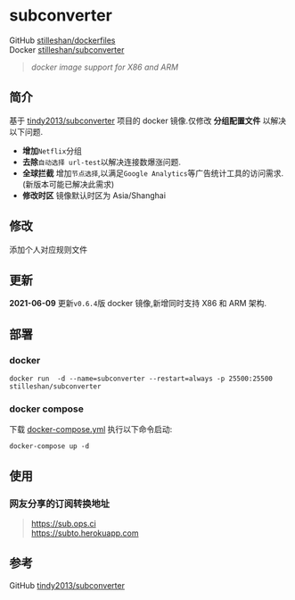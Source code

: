# subconverter

GitHub [stilleshan/dockerfiles](https://github.com/stilleshan/dockerfiles)  
Docker [stilleshan/subconverter](https://hub.docker.com/r/stilleshan/subconverter)
> *docker image support for X86 and ARM*

## 简介
基于 [tindy2013/subconverter](https://github.com/tindy2013/subconverter) 项目的 docker 镜像.仅修改 **分组配置文件** 以解决以下问题.

- **增加**`Netflix`分组
- **去除**`自动选择 url-test`以解决连接数爆涨问题.
- **全球拦截** 增加`节点选择`,以满足`Google Analytics`等广告统计工具的访问需求.(新版本可能已解决此需求)
- **修改时区** 镜像默认时区为 Asia/Shanghai

## 修改
添加个人对应规则文件

## 更新
**2021-06-09** 更新`v0.6.4`版 docker 镜像,新增同时支持 X86 和 ARM 架构.

## 部署
### docker
```shell
docker run  -d --name=subconverter --restart=always -p 25500:25500 stilleshan/subconverter
```

### docker compose
下载 [docker-compose.yml](https://raw.githubusercontent.com/stilleshan/dockerfiles/main/subconverter/docker-compose.yml) 执行以下命令启动:
```shell
docker-compose up -d
```


## 使用
### 网友分享的订阅转换地址
> https://sub.ops.ci  
https://subto.herokuapp.com


## 参考
GitHub [tindy2013/subconverter](https://github.com/tindy2013/subconverter)

